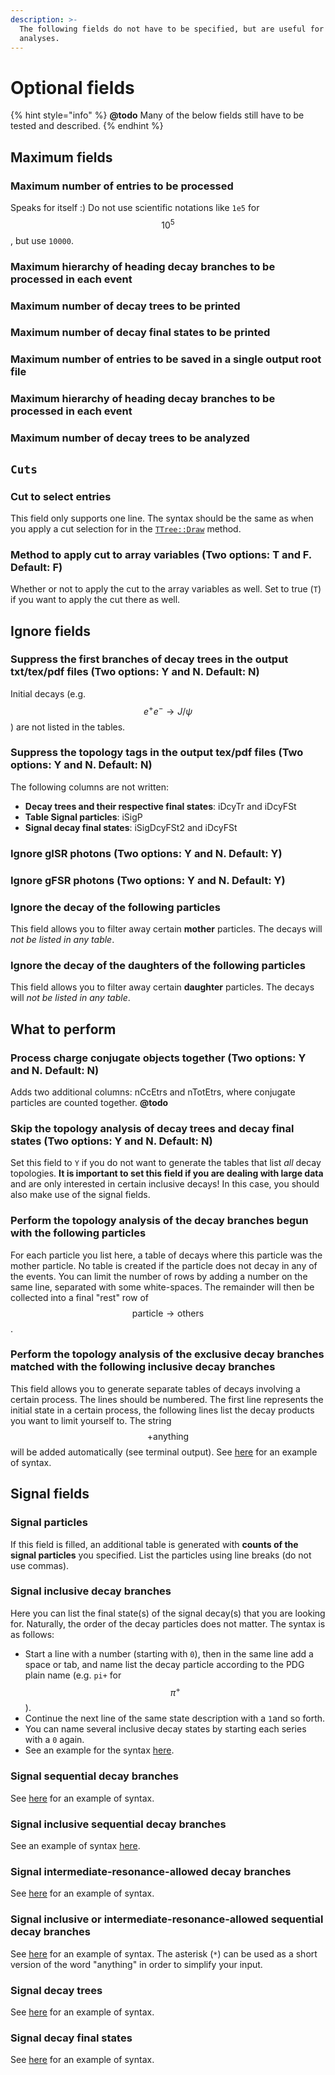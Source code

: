 ```yaml
---
description: >-
  The following fields do not have to be specified, but are useful for larger
  analyses.
---
```


# Optional fields

{% hint style="info" %}
**@todo** Many of the below fields still have to be tested and described.
{% endhint %}

## Maximum fields

### Maximum number of entries to be processed

Speaks for itself :\) Do not use scientific notations like `1e5` for $$10^5$$, but use `10000`.

### Maximum hierarchy of heading decay branches to be processed in each event

### Maximum number of decay trees to be printed

### Maximum number of decay final states to be printed

### Maximum number of entries to be saved in a single output root file

### Maximum hierarchy of heading decay branches to be processed in each event

### Maximum number of decay trees to be analyzed

## `Cuts`

### Cut to select entries

This field only supports one line. The syntax should be the same as when you apply a cut selection for in the [`TTree::Draw`](https://root.cern.ch/doc/master/classTTree.html#a73450649dc6e54b5b94516c468523e45) method.

### Method to apply cut to array variables \(Two options: T and F. Default: F\)

Whether or not to apply the cut to the array variables as well. Set to true \(`T`\) if you want to apply the cut there as well.

## Ignore fields

### Suppress the first branches of decay trees in the output txt/tex/pdf files \(Two options: Y and N. Default: N\)

Initial decays \(e.g. $$e^+e^- \rightarrow J/\psi$$\) are not listed in the tables.

### Suppress the topology tags in the output tex/pdf files \(Two options: Y and N. Default: N\)

The following columns are not written:

* **Decay trees and their respective final states**: iDcyTr and iDcyFSt
* **Table Signal particles**: iSigP
* **Signal decay final states**: iSigDcyFSt2 and iDcyFSt

### Ignore gISR photons \(Two options: Y and N. Default: Y\)

### Ignore gFSR photons \(Two options: Y and N. Default: Y\)

### Ignore the decay of the following particles

This field allows you to filter away certain **mother** particles. The decays will _not be listed in any table_.

### Ignore the decay of the daughters of the following particles

This field allows you to filter away certain **daughter** particles. The decays will _not be listed in any table_.

## What to perform

### Process charge conjugate objects together \(Two options: Y and N. Default: N\)

Adds two additional columns: nCcEtrs and nTotEtrs, where conjugate particles are counted together. **@todo**

### Skip the topology analysis of decay trees and decay final states \(Two options: Y and N. Default: N\)

Set this field to `Y` if you do not want to generate the tables that list _all_ decay topologies. **It is important to set this field if you are dealing with large data** and are only interested in certain inclusive decays! In this case, you should also make use of the signal fields.

### Perform the topology analysis of the decay branches begun with the following particles

For each particle you list here, a table of decays where this particle was the mother particle. No table is created if the particle does not decay in any of the events. You can limit the number of rows by adding a number on the same line, separated with some white-spaces. The remainder will then be collected into a final "rest" row of $$\text{particle} \rightarrow \text{others}$$.

### Perform the topology analysis of the exclusive decay branches matched with the following inclusive decay branches

This field allows you to generate separate tables of decays involving a certain process. The lines should be numbered. The first line represents the initial state in a certain process, the following lines list the decay products you want to limit yourself to. The string $$+ \text{anything}$$ will be added automatically \(see terminal output\). See [here](https://github.com/redeboer/BOSS_IniSelect/blob/master/workarea/Analysis/TopoAna/v1.6.9/tutorials/ta3_extensions/ta32/ta322/ccbar_topoana.card) for an example of syntax.

## Signal fields

### Signal particles

If this field is filled, an additional table is generated with **counts of the signal particles** you specified. List the particles using line breaks \(do not use commas\).

### Signal inclusive decay branches

Here you can list the final state\(s\) of the signal decay\(s\) that you are looking for. Naturally, the order of the decay particles does not matter. The syntax is as follows:

* Start a line with a number \(starting with `0`\), then in the same line add a space or tab, and name list the decay particle according to the PDG plain name \(e.g. `pi+` for $$\pi^+$$\).
* Continue the next line of the same state description with a `1`and so forth.
* You can name several inclusive decay states by starting each series with a `0` again.
* See an example for the syntax [here](https://github.com/redeboer/BOSS_IniSelect/blob/master/workarea/Analysis/TopoAna/v1.6.9/tutorials/ta4_signals/ta42_sig_inc_evt_brs/ta423/uubar_topoana.card).

### Signal sequential decay branches

See [here](https://github.com/redeboer/BOSS_IniSelect/blob/master/workarea/Analysis/TopoAna/v1.6.9/tutorials/ta4_signals/ta43_sig_seq_evt_brs/ta431_3_2/mixed_topoana.card) for an example of syntax.

### Signal inclusive sequential decay branches

See an example of syntax [here](https://github.com/redeboer/BOSS_IniSelect/blob/master/workarea/Analysis/TopoAna/v1.6.9/tutorials/ta4_signals/ta44_sig_inc_seq_evt_brs/ta441/Dz2KsPiPi_topoana.card).

### Signal intermediate-resonance-allowed decay branches

See [here](https://github.com/redeboer/BOSS_IniSelect/blob/master/workarea/Analysis/TopoAna/v1.6.9/tutorials/ta4_signals/ta45_sig_ira_evt_brs/ta451/mixed_topoana.card) for an example of syntax.

### Signal inclusive or intermediate-resonance-allowed sequential decay branches

See [here](https://github.com/redeboer/BOSS_IniSelect/blob/master/workarea/Analysis/TopoAna/v1.6.9/tutorials/ta4_signals/ta46_sig_inc_or_ira_seq_evt_brs/ta463_2/mixed_topoana.card) for an example of syntax. The asterisk \(`*`\) can be used as a short version of the word "anything" in order to simplify your input.

### Signal decay trees

See [here](https://github.com/redeboer/BOSS_IniSelect/blob/master/workarea/Analysis/TopoAna/v1.6.9/tutorials/ta4_signals/ta47_sig_evt_trs/ta462/mixed_topoana.card) for an example of syntax.

### Signal decay final states

See [here](https://github.com/redeboer/BOSS_IniSelect/blob/master/workarea/Analysis/TopoAna/v1.6.9/tutorials/ta4_signals/ta48_sig_evt_f_sts/ta472/mixed_topoana.card) for an example of syntax.

